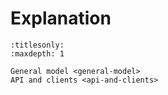 # Explanation

```{toctree}
:titlesonly:
:maxdepth: 1

General model <general-model>
API and clients <api-and-clients>
```
